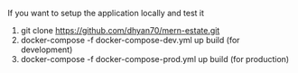 If you want to setup the application locally and test it
1.  git clone https://github.com/dhyan70/mern-estate.git
2.  docker-compose -f docker-compose-dev.yml up build  (for development)
3.  docker-compose -f docker-compose-prod.yml up build (for production)

